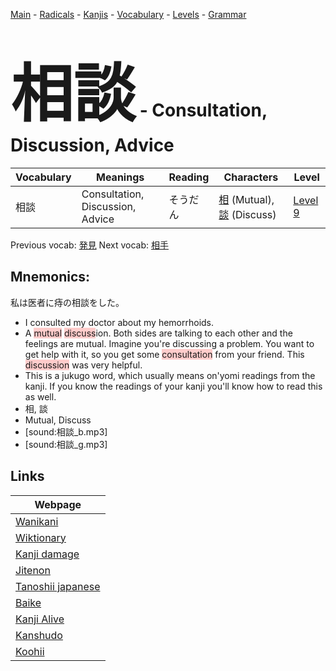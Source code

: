 <style> bigfont {font-size: 100px}</style>
[Main](../README.md) -
[Radicals](../radicals.md) -
[Kanjis](../kanjis.md) -
[Vocabulary](../vocabulary.md) -
[Levels](../levels.md) -
[Grammar](../grammar.md)
# <bigfont> 相談</bigfont> - Consultation, Discussion, Advice 

| Vocabulary | Meanings | Reading | Characters | Level |
| --- | --- | --- | --- | --- |
| 相談 | Consultation, Discussion, Advice | そうだん |  [相](../kanjis/相.md) (Mutual), [談](../kanjis/談.md) (Discuss) | [Level 9](../levels/wk_level9.md) |

Previous vocab: [発見](発見.md) Next vocab: [相手](相手.md) 

## Mnemonics:
私は医者に痔の相談をした。
* I consulted my doctor about my hemorrhoids.
* A <span style="background-color:#ffcccb"> mutual</span> <span style="background-color:#ffcccb"> discuss</span>ion. Both sides are talking to each other and the feelings are mutual. Imagine you're discussing a problem. You want to get help with it, so you get some <span style="background-color:#ffcccb"> consultation</span> from your friend. This <span style="background-color:#ffcccb"> discussion</span> was very helpful.
* This is a jukugo word, which usually means on'yomi readings from the kanji. If you know the readings of your kanji you'll know how to read this as well.
* 相, 談
* Mutual, Discuss
* [sound:相談_b.mp3]
* [sound:相談_g.mp3]


## Links 

| Webpage |
| --- |
| [Wanikani          ](https://www.wanikani.com/kanji/相談) |
| [Wiktionary        ](https://en.wiktionary.org/wiki/相談) |
| [Kanji damage      ](http://www.kanjidamage.com/kanji/search?utf8=✓&q=相談) |
| [Jitenon           ](https://jitenon.com/kanji/相談) |
| [Tanoshii japanese ](https://www.tanoshiijapanese.com/dictionary/kanji.cfm?k=相談) |
| [Baike             ](https://baike.baidu.com/item/相談) |
| [Kanji Alive       ](https://app.kanjialive.com/相談) |
| [Kanshudo          ](https://www.kanshudo.com/searchmn?q=相談) |
| [Koohii            ](https://kanji.koohii.com/study/kanji/相談) |
